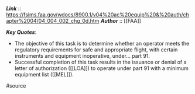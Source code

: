 ***Link***      :: https://fsims.faa.gov/wdocs/8900.1/v04%20ac%20equip%20&%20auth/chapter%2004/04_004_002_chg_0d.htm
***Author*** :: [[FAA]]

***Key Quotes***:
* The objective of this task is to determine whether an operator meets the regulatory requirements for safe and appropriate flight, with certain instruments and equipment inoperative, under... part 91. 
* Successful completion of this task results in the issuance or denial of a letter of authorization ([[LOA]]) to operate under part 91 with a minimum equipment list ([[MEL]]).

#source
